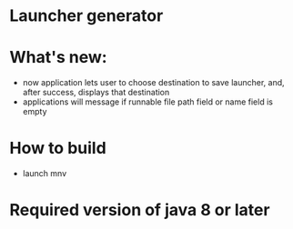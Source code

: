 # Launcher generator
# What's new:
  - now application lets user to choose destination to save launcher, and, after success, displays that destination
  - applications will message if runnable file path field or name field is empty

# How to build
  - launch mnv 
  
# Required version of java 8 or later
